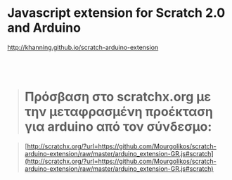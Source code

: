 Javascript extension for Scratch 2.0 and Arduino
==

http://khanning.github.io/scratch-arduino-extension

<br><br>
># Πρόσβαση στο scratchx.org με την μεταφρασμένη προέκταση για arduino από τον σύνδεσμο:

>[http://scratchx.org/?url=https://github.com/Mourgolikos/scratch-arduino-extension/raw/master/arduino_extension-GR.js#scratch](http://scratchx.org/?url=https://github.com/Mourgolikos/scratch-arduino-extension/raw/master/arduino_extension-GR.js#scratch)
